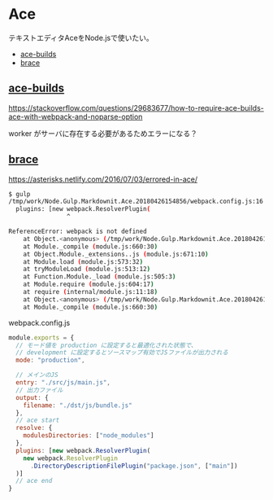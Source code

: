 # Ace

テキストエディタAceをNode.jsで使いたい。

* [ace-builds](https://github.com/ajaxorg/ace-builds)
* [brace](https://github.com/thlorenz/brace)

## [ace-builds](https://github.com/ajaxorg/ace-builds)

https://stackoverflow.com/questions/29683677/how-to-require-ace-builds-ace-with-webpack-and-noparse-option

worker がサーバに存在する必要があるためエラーになる？

## [brace](https://github.com/thlorenz/brace)

https://asterisks.netlify.com/2016/07/03/errored-in-ace/

```sh
$ gulp
/tmp/work/Node.Gulp.Markdownit.Ace.20180426154856/webpack.config.js:16
  plugins: [new webpack.ResolverPlugin(
                ^

ReferenceError: webpack is not defined
    at Object.<anonymous> (/tmp/work/Node.Gulp.Markdownit.Ace.20180426154856/webpack.config.js:16:17)
    at Module._compile (module.js:660:30)
    at Object.Module._extensions..js (module.js:671:10)
    at Module.load (module.js:573:32)
    at tryModuleLoad (module.js:513:12)
    at Function.Module._load (module.js:505:3)
    at Module.require (module.js:604:17)
    at require (internal/module.js:11:18)
    at Object.<anonymous> (/tmp/work/Node.Gulp.Markdownit.Ace.20180426154856/gulpfile.js:9:23)
    at Module._compile (module.js:660:30)
```
webpack.config.js
```js
module.exports = {
  // モード値を production に設定すると最適化された状態で、
  // development に設定するとソースマップ有効でJSファイルが出力される
  mode: "production",

  // メインのJS
  entry: "./src/js/main.js",
  // 出力ファイル
  output: {
    filename: "./dst/js/bundle.js"
  },
  // ace start
  resolve: {
    modulesDirectories: ["node_modules"]
  },
  plugins: [new webpack.ResolverPlugin(
    new webpack.ResolverPlugin
      .DirectoryDescriptionFilePlugin("package.json", ["main"])
  )]
  // ace end
}
```
